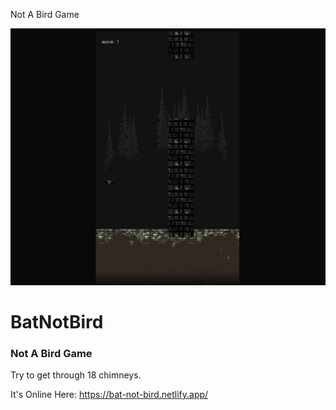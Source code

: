 
Not A Bird Game

![bat](batnotbird1.jpg)
# BatNotBird
### Not A Bird Game

Try to get through 18 chimneys.

It's Online Here: https://bat-not-bird.netlify.app/
